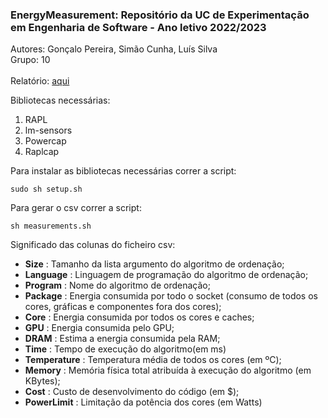 ### EnergyMeasurement: Repositório da UC de Experimentação em Engenharia de Software - Ano letivo 2022/2023

Autores: Gonçalo Pereira, Simão Cunha, Luís Silva <br>
Grupo: 10 <br> <br>
Relatório: [aqui](https://github.com/realRunlo/EnergyMeasurement/blob/main/docs/On_the_Energy_Efficiency_of_Sorting_Algorithms.pdf) <br>

Bibliotecas necessárias:
1. RAPL
2. lm-sensors
3. Powercap
4. Raplcap

Para instalar as bibliotecas necessárias correr a script:

```sudo sh setup.sh```

Para gerar o csv correr a script:

```sh measurements.sh```

Significado das colunas do ficheiro csv:
* **Size** : Tamanho da lista argumento do algoritmo de ordenação;
* **Language** : Linguagem de programação do algoritmo de ordenação;
* **Program** : Nome do algoritmo de ordenação;
* **Package** : Energia consumida por todo o socket (consumo de todos os cores, gráficas e componentes fora dos cores);
* **Core** : Energia consumida por todos os cores e caches;
* **GPU** : Energia consumida pelo GPU;
* **DRAM** : Estima a energia consumida pela RAM;
* **Time** : Tempo de execução do algoritmo(em ms)
* **Temperature** : Temperatura média de todos os cores (em ºC);
* **Memory** : Memória física total atribuída à execução do algoritmo (em KBytes);
* **Cost** : Custo de desenvolvimento do código (em $);
* **PowerLimit** : Limitação da potência dos cores (em Watts)
